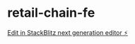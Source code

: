 # retail-chain-fe

[Edit in StackBlitz next generation editor ⚡️](https://stackblitz.com/~/github.com/xacthucsovietnam/retail-chain-fe)